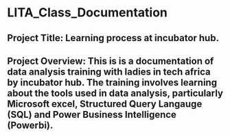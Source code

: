 # LITA_Class_Documentation

## Project Title: Learning process at incubator hub.

## Project Overview: This is is a documentation of data analysis training with ladies in tech africa by incubator hub. The training involves learning about the tools used in data analysis, particularly Microsoft excel, Structured Query Langauge (SQL) and Power Business Intelligence (Powerbi). 
